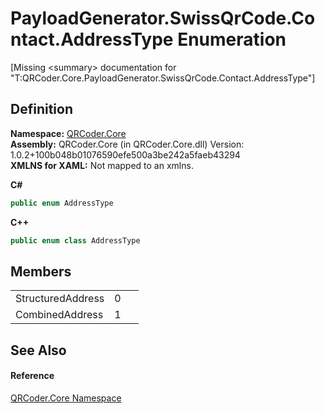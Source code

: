 # PayloadGenerator.SwissQrCode.Contact.AddressType Enumeration


\[Missing &lt;summary&gt; documentation for "T:QRCoder.Core.PayloadGenerator.SwissQrCode.Contact.AddressType"\]



## Definition
**Namespace:** <a href="N_QRCoder_Core.md">QRCoder.Core</a>  
**Assembly:** QRCoder.Core (in QRCoder.Core.dll) Version: 1.0.2+100b048b01076590efe500a3be242a5faeb43294  
**XMLNS for XAML:** Not mapped to an xmlns.

**C#**
``` C#
public enum AddressType
```
**C++**
``` C++
public enum class AddressType
```



## Members
<table>
<tr>
<td>StructuredAddress</td>
<td>0</td>
<td> </td></tr>
<tr>
<td>CombinedAddress</td>
<td>1</td>
<td> </td></tr>
</table>

## See Also


#### Reference
<a href="N_QRCoder_Core.md">QRCoder.Core Namespace</a>  
